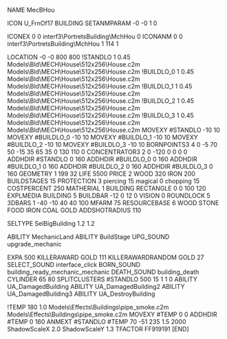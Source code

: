 NAME MecBHou

ICON U_FrnOf17
BUILDING
SETANMPARAM -0 -0 1 0

ICONEX 0 0 interf3\PortretsBuilding\MchHou 0
ICONANM 0 0 interf3\PortretsBuilding\MchHou 1 114 1

LOCATION -0 -0 800 800
!STANDLO      1 0.45 Models\Bld\MECH\House\512x256\House.c2m Models\Bld\MECH\House\512x256\House.c2m
!BUILDLO_0    1 0.45 Models\Bld\MECH\House\512x256\House.c2m Models\Bld\MECH\House\512x256\House.c2m
!BUILDLO_1    1 0.45 Models\Bld\MECH\House\512x256\House.c2m Models\Bld\MECH\House\512x256\House.c2m
!BUILDLO_2    1 0.45 Models\Bld\MECH\House\512x256\House.c2m Models\Bld\MECH\House\512x256\House.c2m
!BUILDLO_3    1 0.45 Models\Bld\MECH\House\512x256\House.c2m Models\Bld\MECH\House\512x256\House.c2m
MOVEXY #STANDLO   -10 10
MOVEXY #BUILDLO_0 -10 10
MOVEXY #BUILDLO_1 -10 10
MOVEXY #BUILDLO_2 -10 10
MOVEXY #BUILDLO_3 -10 10
BORNPOINTS3 4   0 -5 70   50 -15 35   65 35 0  130 110 0
CONCENTRATOR3 2  0 -120 0  0  0  0  
ADDHDIR #STANDLO 0 160
ADDHDIR #BUILDLO_0 0 160
ADDHDIR #BUILDLO_1 0 160
ADDHDIR #BUILDLO_2 0 160
ADDHDIR #BUILDLO_3 0 160
GEOMETRY 1 199 32
LIFE     5500
PRICE 2 WOOD 320 IRON 200
BUILDSTAGES 15
PROTECTION 3 piercing 15 magical 0 chopping 15 
COSTPERCENT 250
MATHERIAL 1 BUILDING
RECTANGLE    0 0 100 120
EXPLMEDIA BUILDING 5
BUILDBAR -12 0 12 0
VISION 0
ROUNDLOCK 5
3DBARS 1 -40 -10 40 40 100
MFARM 75
RESOURCEBASE 6 WOOD STONE FOOD IRON  COAL GOLD
ADDSHOTRADIUS 110

SELTYPE SelBigBuilding 1.2 1.2

ABILITY MechanicLand
ABILITY BuildStage
UPG_SOUND upgrade_mechanic

EXPA 500
KILLERAWARD             GOLD 111
KILLERAWARDRANDOM       GOLD 27
SELECT_SOUND interface_click
BORN_SOUND building_ready_mechanic_mechanic
DEATH_SOUND building_death
CYLINDER 65 80
SPLITCLUSTERS #STANDLO 500 15 1 1 0
ABILITY UA_DamagedBuilding
ABILITY UA_DamagedBuilding2
ABILITY UA_DamagedBuilding3
ABILITY UA_DestroyBuilding

!TEMP 180 1.0 Models\Effects\Buildings\pipe_smoke.c2m Models\Effects\Buildings\pipe_smoke.c2m
MOVEXY  #TEMP 0 0
ADDHDIR #TEMP 0 160
ANMEXT #STANDLO #TEMP 70 -51 235 1.5 2000 
ShadowScaleX 2.0
ShadowScaleY 1.3
TFACTOR FF919191
[END]
